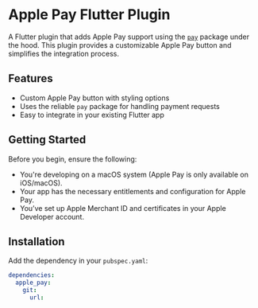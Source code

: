 # Apple Pay Flutter Plugin

A Flutter plugin that adds Apple Pay support using the [`pay`](https://pub.dev/packages/pay) package under the hood. This plugin provides a customizable Apple Pay button and simplifies the integration process.

## Features

- Custom Apple Pay button with styling options
- Uses the reliable `pay` package for handling payment requests
- Easy to integrate in your existing Flutter app

## Getting Started

Before you begin, ensure the following:

- You're developing on a macOS system (Apple Pay is only available on iOS/macOS).
- Your app has the necessary entitlements and configuration for Apple Pay.
- You’ve set up Apple Merchant ID and certificates in your Apple Developer account.

## Installation

Add the dependency in your `pubspec.yaml`:

```yaml
dependencies:
  apple_pay:
    git:
      url: 

